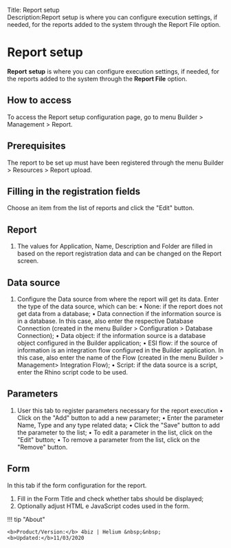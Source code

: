 Title: Report setup  
Description:Report setup is where you can configure execution settings, if needed, for the reports added to the system through the Report File option. 

# Report setup  

**Report** **setup** is where you can configure execution settings, if needed, for the reports added to the system through the **Report File** option.

## How to access 

To access the Report setup configuration page, go to menu Builder > Management > Report.

## Prerequisites 

The report to be set up must have been registered through the menu Builder > Resources > Report upload.

## Filling in the registration fields

Choose an item from the list of reports and click the "Edit" button.

## Report

1.	The values for Application, Name, Description and Folder are filled in based on the report registration data and can be changed on the Report screen.

## Data source

1.	Configure the Data source from where the report will get its data. Enter the type of the data source, which can be:
    •	None: if the report does not get data from a database;
    •	Data connection if the information source is in a database. In this case, also enter the respective Database Connection (created in the menu Builder > Configuration > Database Connection);
    •	Data object: if the information source is a database object configured in the Builder application;
    •	ESI flow: if the source of information is an integration flow configured in the Builder application. In this case, also enter the name of the Flow (created in the menu Builder > Management> Integration Flow);
    •	Script: if the data source is a script, enter the Rhino script code to be used.

## Parameters

1.	User this tab to register parameters necessary for the report execution 
    •	Click on the "Add" button to add a new parameter;
    •	Enter the parameter Name, Type  and  any type related data;
    •	Click the "Save" button to add the parameter to the list;
    •	To edit a parameter in the list, click on the "Edit" button;
    •	To remove a parameter from the list, click on the "Remove" button.

## Form

In this tab if the form configuration for the report.
1.	Fill in the Form Title and check whether tabs should be displayed;
2.	Optionally adjust HTML e JavaScript codes used in the form.



!!! tip "About"

    <b>Product/Version:</b> 4biz | Helium &nbsp;&nbsp;
    <b>Updated:</b>11/03/2020 


